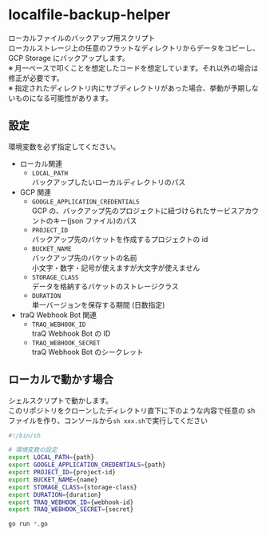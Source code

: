 # localfile-backup-helper

ローカルファイルのバックアップ用スクリプト  
ローカルストレージ上の任意のフラットなディレクトリからデータをコピーし、GCP Storage にバックアップします。  
※ 月一ペースで叩くことを想定したコードを想定しています。それ以外の場合は修正が必要です。  
※ 指定されたディレクトリ内にサブディレクトリがあった場合、挙動が予期しないものになる可能性があります。

## 設定

環境変数を必ず指定してください。

- ローカル関連
  - `LOCAL_PATH`  
    バックアップしたいローカルディレクトリのパス
- GCP 関連
  - `GOOGLE_APPLICATION_CREDENTIALS`  
    GCP の、バックアップ先のプロジェクトに紐づけられたサービスアカウントのキー(json ファイル)のパス
  - `PROJECT_ID`  
    バックアップ先のバケットを作成するプロジェクトの id
  - `BUCKET_NAME`  
    バックアップ先のバケットの名前  
    小文字・数字・記号が使えますが大文字が使えません
  - `STORAGE_CLASS`  
    データを格納するバケットのストレージクラス
  - `DURATION`  
    単一バージョンを保存する期間 (日数指定)  
- traQ Webhook Bot 関連
  - `TRAQ_WEBHOOK_ID`  
    traQ Webhook Bot の ID
  - `TRAQ_WEBHOOK_SECRET`  
    traQ Webhook Bot のシークレット

## ローカルで動かす場合

シェルスクリプトで動かします。  
このリポジトリをクローンしたディレクトリ直下に下のような内容で任意の sh ファイルを作り、コンソールから`sh xxx.sh`で実行してください

```sh xxx.sh
#!/bin/sh

# 環境変数の設定
export LOCAL_PATH={path}
export GOOGLE_APPLICATION_CREDENTIALS={path}
export PROJECT_ID={project-id}
export BUCKET_NAME={name}
export STORAGE_CLASS={storage-class}
export DURATION={duration}
export TRAQ_WEBHOOK_ID={webhook-id}
export TRAQ_WEBHOOK_SECRET={secret}

go run *.go
```
